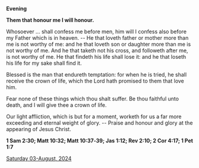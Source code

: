 **Evening**

**Them that honour me I will honour.**
 
Whosoever ... shall confess me before men, him will I confess also before my Father which is in heaven. -- He that loveth father or mother more than me is not worthy of me: and he that loveth son or daughter more than me is not worthy of me. And he that taketh not his cross, and followeth after me, is not worthy of me. He that findeth his life shall lose it: and he that loseth his life for my sake shall find it.
 
Blessed is the man that endureth temptation: for when he is tried, he shall receive the crown of life, which the Lord hath promised to them that love him.
 
Fear none of these things which thou shalt suffer. Be thou faithful unto death, and I will give thee a crown of life.
 
Our light affliction, which is but for a moment, worketh for us a far more exceeding and eternal weight of glory. -- Praise and honour and glory at the appearing of Jesus Christ.  

**1 Sam 2:30; Matt 10:32; Matt 10:37‑39; Jas 1:12; Rev 2:10; 2 Cor 4:17; 1 Pet 1:7**

[Saturday 03-August, 2024](https://t.me/daily_light)
